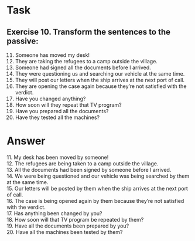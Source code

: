 <h1>Task</h1>
<h2>Exercise 10. Transform the sentences to the passive:</h2>

11. Someone has moved my desk!<br>
12. They are taking the refugees to a camp outside the village.<br>
13. Someone had signed all the documents before I arrived.<br>
14. They were questioning us and searching our vehicle at the same time.<br>
15. They will post our letters when the ship arrives at the next port of call.<br>
16. They are opening the case again because they’re not satisfied with the verdict.<br>
17. Have you changed anything?<br>
18. How soon will they repeat that TV program?<br>
19. Have you prepared all the documents?<br>
20. Have they tested all the machines?<br>

<h1>Answer</h1>
11. My desk has been moved by someone!<br>
12. The refugees are being taken to a camp outside the village.<br>
13. All the documents had been signed by someone before I arrived.<br>
14. We were being questioned and our vehicle was being searched by them at the same time.<br>
15. Our letters will be posted by them when the ship arrives at the next port of call.<br>
16. The case is being opened again by them because they’re not satisfied with the verdict.<br>
17. Has anything been changed by you?<br>
18. How soon will that TV program be repeated by them?<br>
19. Have all the documents been prepared by you?<br>
20. Have all the machines been tested by them?<br>
